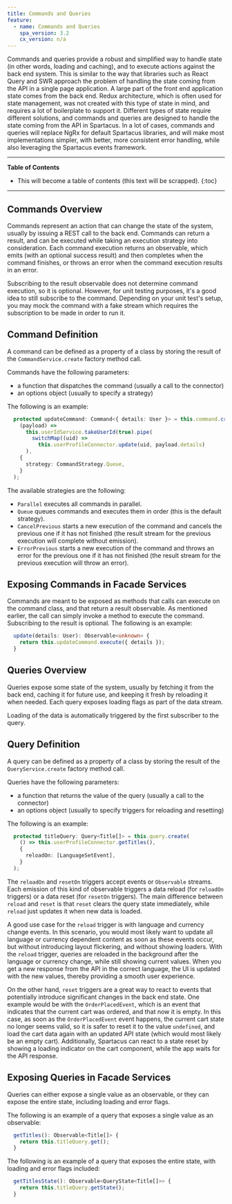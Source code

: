 ```yaml
---
title: Commands and Queries
feature:
  - name: Commands and Queries
    spa_version: 3.2
    cx_version: n/a
---
```


Commands and queries provide a robust and simplified way to handle state (in other words, loading and caching), and to execute actions against the back end system. This is similar to the way that libraries such as React Query and SWR approach the problem of handling the state coming from the API in a single page application. A large part of the front end application state comes from the back end. Redux architecture, which is often used for state management, was not created with this type of state in mind, and requires a lot of boilerplate to support it. Different types of state require different solutions, and commands and queries are designed to handle the state coming from the API in Spartacus. In a lot of cases, commands and queries will replace NgRx for default Spartacus libraries, and will make most implementations simpler, with better, more consistent error handling, while also leveraging the Spartacus events framework.

---

**Table of Contents**

- This will become a table of contents (this text will be scrapped).
  {:toc}

---

## Commands Overview

Commands represent an action that can change the state of the system, usually by issuing a REST call to the back end. Commands can return a result, and can be executed while taking an execution strategy into consideration. Each command execution returns an observable, which emits (with an optional success result) and then completes when the command finishes, or throws an error when the command execution results in an error.

Subscribing to the result observable does not determine command execution, so it is optional.
However, for unit testing purposes, it's a good idea to still subscribe to the command. Depending on your unit test's setup, you may mock the command with a fake stream which requires the subscription to be made in order to run it.

## Command Definition

A command can be defined as a property of a class by storing the result of the `CommandService.create` factory method call.

Commands have the following parameters:

- a function that dispatches the command (usually a call to the connector)
- an options object (usually to specify a strategy)

The following is an example:

```typescript
  protected updateCommand: Command<{ details: User }> = this.command.create(
    (payload) =>
      this.userIdService.takeUserId(true).pipe(
        switchMap((uid) =>
          this.userProfileConnector.update(uid, payload.details)
      ),
    {
      strategy: CommandStrategy.Queue,
    }
  );
```

The available strategies are the following:

- `Parallel` executes all commands in parallel.
- `Queue` queues commands and executes them in order (this is the default strategy).
- `CancelPrevious` starts a new execution of the command and cancels the previous one if it has not finished (the result stream for the previous execution will complete without emission).
- `ErrorPrevious` starts a new execution of the command and throws an error for the previous one if it has not finished (the result stream for the previous execution will throw an error).

## Exposing Commands in Facade Services

Commands are meant to be exposed as methods that calls can execute on the command class, and that return a result observable. As mentioned earlier, the call can simply invoke a method to execute the command. Subscribing to the result is optional. The following is an example:

```typescript
  update(details: User): Observable<unknown> {
    return this.updateCommand.execute({ details });
  }
```

## Queries Overview

Queries expose some state of the system, usually by fetching it from the back end, caching it for future use, and keeping it fresh by reloading it when needed. Each query exposes loading flags as part of the data stream.

Loading of the data is automatically triggered by the first subscriber to the query.

## Query Definition

A query can be defined as a property of a class by storing the result of the `QueryService.create` factory method call.

Queries have the following parameters:

- a function that returns the value of the query (usually a call to the connector)
- an options object (usually to specify triggers for reloading and resetting)

The following is an example:

```typescript
  protected titleQuery: Query<Title[]> = this.query.create(
    () => this.userProfileConnector.getTitles(),
    {
      reloadOn: [LanguageSetEvent],
    }
  );
```

The `reloadOn` and `resetOn` triggers accept events or `Observable` streams. Each emission of this kind of observable triggers a data reload (for `reloadOn` triggers) or a data reset (for `resetOn` triggers). The main difference between `reload` and `reset` is that `reset` clears the query state immediately, while `reload` just updates it when new data is loaded.

A good use case for the `reload` trigger is with language and currency change events. In this scenario, you would most likely want to update all language or currency dependent content as soon as these events occur, but without introducing layout flickering, and without showing loaders. With the `reload` trigger, queries are reloaded in the background after the language or currency change, while still showing current values. When you get a new response from the API in the correct language, the UI is updated with the new values, thereby providing a smooth user experience.

On the other hand, `reset` triggers are a great way to react to events that potentially introduce significant changes in the back end state. One example would be with the `OrderPlacedEvent`, which is an event that indicates that the current cart was ordered, and that now it is empty. In this case, as soon as the `OrderPlacedEvent` event happens, the current cart state no longer seems valid, so it is safer to reset it to the value `undefined`, and load the cart data again with an updated API state (which would most likely be an empty cart). Additionally, Spartacus can react to a state reset by showing a loading indicator on the cart component, while the app waits for the API response.

## Exposing Queries in Facade Services

Queries can either expose a single value as an observable, or they can expose the entire state, including loading and error flags.

The following is an example of a query that exposes a single value as an observable:

```typescript
  getTitles(): Observable<Title[]> {
    return this.titleQuery.get();
  }
```

The following is an example of a query that exposes the entire state, with loading and error flags included:

```typescript
  getTitlesState(): Observable<QueryState<Title[]>> {
    return this.titleQuery.getState();
  }
```
